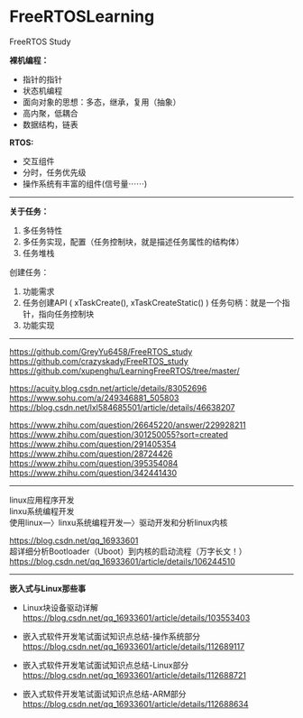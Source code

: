 # FreeRTOSLearning
FreeRTOS Study

**裸机编程：**
+ 指针的指针
+ 状态机编程
+ 面向对象的思想：多态，继承，复用（抽象）
+ 高内聚，低耦合
+ 数据结构，链表

**RTOS:**
+ 交互组件
+ 分时，任务优先级
+ 操作系统有丰富的组件(信号量⋯⋯)

---
**关于任务：** 
1. 多任务特性 
2. 多任务实现，配置（任务控制块，就是描述任务属性的结构体） 
3. 任务堆栈 

创建任务：
1. 功能需求
2. 任务创建API ( xTaskCreate(), xTaskCreateStatic() )
   任务句柄：就是一个指针，指向任务控制块
3. 功能实现

---

https://github.com/GreyYu6458/FreeRTOS_study  
https://github.com/crazyskady/FreeRTOS_study  
https://github.com/xupenghu/LearningFreeRTOS/tree/master/  

https://acuity.blog.csdn.net/article/details/83052696  
https://www.sohu.com/a/249346881_505803  
https://blog.csdn.net/lxl584685501/article/details/46638207  

https://www.zhihu.com/question/26645220/answer/229928211  
https://www.zhihu.com/question/301250055?sort=created  
https://www.zhihu.com/question/291405354  
https://www.zhihu.com/question/28724426  
https://www.zhihu.com/question/395354084  
https://www.zhihu.com/question/342441430  

---
linux应用程序开发  
linxu系统编程开发	  
使用linux—〉linxu系统编程开发—〉驱动开发和分析linux内核  
  
https://blog.csdn.net/qq_16933601  
超详细分析Bootloader（Uboot）到内核的启动流程（万字长文！）  
https://blog.csdn.net/qq_16933601/article/details/106244510

---
**嵌入式与Linux那些事**
 - Linux块设备驱动详解  
   https://blog.csdn.net/qq_16933601/article/details/103553403  
   
 - 嵌入式软件开发笔试面试知识点总结-操作系统部分  
   https://blog.csdn.net/qq_16933601/article/details/112689117  
   
 - 嵌入式软件开发笔试面试知识点总结-Linux部分  
   https://blog.csdn.net/qq_16933601/article/details/112688721  
   
 - 嵌入式软件开发笔试面试知识点总结-ARM部分  
   https://blog.csdn.net/qq_16933601/article/details/112688634  

